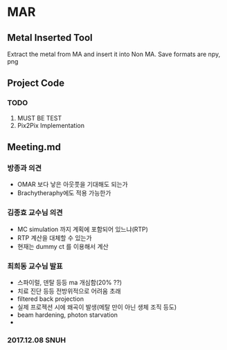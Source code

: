 # MAR

## Metal Inserted Tool
Extract the metal from MA and insert it into Non MA. Save formats are npy, png

## Project Code
### TODO
1. MUST BE TEST
2. Pix2Pix Implementation

## Meeting.md
### 방종과 의견
- OMAR 보다 낳은 아웃풋을 기대해도 되는가
- Brachytheraphy에도 적용 가능한가


### 김종효 교수님 의견
- MC simulation 까지 계획에 포함되어 있느냐(RTP)
- RTP 계산을 대체할 수 있는가
- 현재는 dummy ct 를 이용해서 계산

### 최희동 교수님 발표
- 스파이럴, 덴탈 등등 ma 개심함(20% ??)
- 치료 진단 등등 전방위적으로 어려움 초래
- filtered back projection
- 실제 프로젝션 시에 왜곡이 발생(메탈 만이 아닌 생체 조직 등도)
- beam hardening, photon starvation
- 

### 2017.12.08 SNUH
